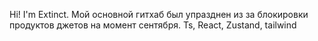 Hi! I'm Extinct. Мой основной гитхаб был упразднен из за блокировки продуктов джетов на момент сентября.
Ts, React, Zustand, tailwind 